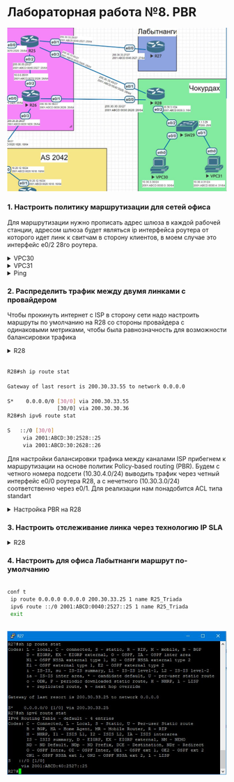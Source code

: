 
# Лабораторная работа №8. PBR

![TOP](https://raw.githubusercontent.com/Csalretepman/-OTUS-Network_Enginier/master/lab08/TOP.JPG)

### 1. Настроить политику маршрутизации для сетей офиса

Для маршрутизации нужно прописать адрес шлюза в каждой рабочей станции, адресом шлюза будет являться ip интерфейса роутера от которого идет линк к свитчам в сторону клиентов, в моем случае это интерфейс e0/2 28го роутера.

<details>
 <summary>VPC30</summary>

``` bash
set pc VPC30
ip 10.30.3.30/24 10.30.3.1
ip 2001:ABCD:0030:3::30/64 2001:ABCD:0030:3::1

```
</details>

<details>
 <summary>VPC31</summary>

``` bash
set pc VPC31
ip 10.30.4.31/24 10.30.4.1
ip 2001:ABCD:0030:4::31/64 2001:ABCD:0030:4::1

```
</details>

<details>
 <summary>Ping</summary>
![ping_vpc31](https://raw.githubusercontent.com/Csalretepman/-OTUS-Network_Enginier/master/lab08/ping_vpc31.JPG)
</details>


### 2. Распределить трафик между двумя линками с провайдером

Чтобы прокинуть интернет с ISP в сторону сети надо настроить маршруты по умолчанию на R28 со стороны провайдера с одинаковыми метриками, чтобы была равнозначность для возможности балансировки трафика



<details>
 <summary>R28</summary>

``` bash
conf t
 ip route 0.0.0.0 0.0.0.0 200.30.33.55 1 name R25_Triada
 ip route 0.0.0.0 0.0.0.0 200.30.30.36 1 name R26_Triada
 ipv6 route ::/0 2001:ABCD:0030:2528::25 1 name R25_Triada
 ipv6 route ::/0 2001:ABCD:0030:2628::26 1 name R26_Triada
 exit
```
</details>
<br>

``` bash
R28#sh ip route stat

Gateway of last resort is 200.30.33.55 to network 0.0.0.0

S*    0.0.0.0/0 [30/0] via 200.30.33.55
                [30/0] via 200.30.30.36
R28#sh ipv6 route stat

S   ::/0 [30/0]
     via 2001:ABCD:30:2528::25
     via 2001:ABCD:30:2628::26

```

Для настройки балансировки трафика между каналами ISP прибегнем к маршрутизации на основе политик Policy-based routing (PBR). Будем с четного номера подсети (10.30.4.0/24) выводить трафик через четный интерфейс e0/0 роутера R28, а с нечетного (10.30.3.0/24) соответственно через  e0/1. Для реализации нам понадобится ACL типа standart


<details>
 <summary>Настройка PBR на R28</summary>

``` bash
conf t

ip access-list standard ACL_PBR_TO_R25
  permit 10.30.1.0 0.0.254.255
  deny any
  exit
ipv6 access-list ACL_PBR_TO_R25-v6
  permit 2001:ABCD:0030:3::/64 any
  deny any any
  exit
ip access-list standard ACL_PBR_TO_R26
  permit 10.30.0.0 0.0.254.255
  deny any
  exit
ipv6 access-list ACL_PBR_TO_R26-v6
  permit 2001:ABCD:0030:4::/64 any
  deny any any
  exit
  
route-map PBR_TO_R25 permit 10
  match ip address ACL_PBR_TO_R25
  set ip next-hop 200.30.33.55
  exit
route-map PBR_TO_R25-v6 permit 10
  match ip address ACL_PBR_TO_R25-v6
  set ipv6 next-hop 2001:ABCD:0030:2528::25
  exit

route-map PBR_TO_R26 permit 10
  match ip address ACL_PBR_TO_R26
  set ip next-hop 200.30.30.36
  exit
route-map PBR_TO_R26-v6 permit 10
  match ip address ACL_PBR_TO_R26-v6
  set ipv6 next-hop 2001:ABCD:0030:2628::26
  exit

int e0/1
  ip policy route-map PBR_TO_R25
  ipv6 policy route-map PBR_TO_R25-v6
exit

int e0/0
  ip policy route-map PBR_TO_R26
  ipv6 policy route-map PBR_TO_R26-v6
exit

```
</details>

### 3. Настроить отслеживание линка через технологию IP SLA

<details>
 <summary>R28</summary>

``` bash

conf t

route-map PBR_TO_R25 permit 10
  match ip address ACL_PBR_TO_R25
  set ip next-hop verify-availability 200.30.33.55 1 track 25
  exit

route-map PBR_TO_R25-v6 permit 10
  match ipv6 address ACL_PBR_TO_R25-v6
  set ipv6 next-hop 2001:ABCD:0030:2528::25
  exit

route-map PBR_TO_R26 permit 10
  match ip address ACL_PBR_TO_R26
  set ip next-hop verify-availability 200.30.30.36 1 track 26
  exit

route-map PBR_TO_R26-v6 permit 10
  match ipv6 address ACL_PBR_TO_R26-v6
  set ipv6 next-hop 2001:ABCD:0030:2628::26
  exit



  ip sla 25
  icmp-echo 200.30.33.55 source-interface e0/1
  frequency 15
ip sla schedule 25 life forever start-time now
track 25 ip sla 25 reachability

ip sla 256
  icmp-echo 2001:ABCD:0030:2528::25 source-interface e0/1
  frequency 15
ip sla schedule 256 life forever start-time now
track 256 ip sla 256 reachability

ip sla 26
  icmp-echo 200.30.30.36 source-interface e0/0
  frequency 15
ip sla schedule 26 life forever start-time now
track 26 ip sla 26 reachability

ip sla 266
  icmp-echo 2001:ABCD:0030:2628::26 source-interface e0/0
  frequency 15
ip sla schedule 266 life forever start-time now
track 266 ip sla 266 reachability

```

</details>

### 4. Настроить для офиса Лабытнанги маршрут по-умолчанию

``` bash

conf t
 ip route 0.0.0.0 0.0.0.0 200.30.33.25 1 name R25_Triada
 ipv6 route ::/0 2001:ABCD:0040:2527::25 1 name R25_Triada
 exit
 
```

![R27(sh_ip_route_stat)](https://raw.githubusercontent.com/Csalretepman/-OTUS-Network_Enginier/master/lab08/R27(sh_ip_route_stat).JPG)